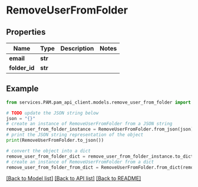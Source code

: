 # RemoveUserFromFolder


## Properties

Name | Type | Description | Notes
------------ | ------------- | ------------- | -------------
**email** | **str** |  | 
**folder_id** | **str** |  | 

## Example

```python
from services.PAM.pam_api_client.models.remove_user_from_folder import RemoveUserFromFolder

# TODO update the JSON string below
json = "{}"
# create an instance of RemoveUserFromFolder from a JSON string
remove_user_from_folder_instance = RemoveUserFromFolder.from_json(json)
# print the JSON string representation of the object
print(RemoveUserFromFolder.to_json())

# convert the object into a dict
remove_user_from_folder_dict = remove_user_from_folder_instance.to_dict()
# create an instance of RemoveUserFromFolder from a dict
remove_user_from_folder_from_dict = RemoveUserFromFolder.from_dict(remove_user_from_folder_dict)
```
[[Back to Model list]](../README.md#documentation-for-models) [[Back to API list]](../README.md#documentation-for-api-endpoints) [[Back to README]](../README.md)


